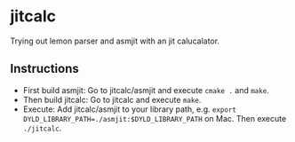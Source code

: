 # jitcalc

Trying out lemon parser and asmjit with an jit calucalator.

## Instructions

- First build asmjit: Go to jitcalc/asmjit and execute `cmake .` and `make`. 
- Then build jitcalc: Go to jitcalc and execute `make`.
- Execute: Add jitcalc/asmjit to your library path, e.g. `export DYLD_LIBRARY_PATH=./asmjit:$DYLD_LIBRARY_PATH` on Mac. Then execute `./jitcalc`.
